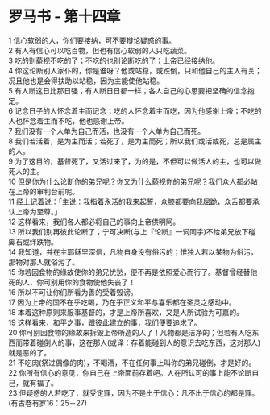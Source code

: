 # 罗马书 - 第十四章
  
 1 信心软弱的人，你们要接纳，可不要辩论疑惑的事。  
 2 有人有信心可以吃百物，但也有信心软弱的人只吃蔬菜。  
 3 吃的别藐视不吃的了；不吃的也别论断吃的了；上帝已经接纳他。  
 4 你这论断别人家仆的，你是谁呀？他或站稳，或跌倒，只和他自己的主人有关；况且他也是会得扶助以站稳，因为主能使他站稳。  
 5 有人断这日比那日强；有人断日日都一样；各人自己的心思要把坚确的信念抱定。  
 6 记念日子的人怀念着主而记念；吃的人怀念着主而吃，因为他感谢上帝；不吃的人也怀念着主而不吃，他也感谢上帝。  
 7 我们没有一个人单为自己而活，也没有一个人单为自己而死。  
 8 我们若活着，是为主而活；若死了，是为主而死；所以我们或活或死，总是属主的人。  
 9 为了这目的，基督死了，又活过来了，为的是，不但可以做活人的主，也可以做死人的主。  
 10 但是你为什么论断你的弟兄呢？你又为什么藐视你的弟兄呢？我们众人都必站在上帝的审判台前呢。  
 11 经上记着说：「主说：我指着永活的我来起誓，众膝都要向我屈跪，众舌都要承认上帝为至尊。」  
 12 这样看来，我们各人都必将自己的事向上帝供明阿。  
 13 所以我们别再彼此论断了；宁可决断(与上『论断』一词同字)不给弟兄放下碰脚石或绊跌物。  
 14 我知道，并在主耶稣里深信，凡物自身没有俗污的；惟独人若以某物为俗污，那物对那人就俗污了。  
 15 你若因食物的缘故使你的弟兄忧愁，便不再是依照爱心而行了。基督曾经替他死的人，你可别用你的食物使他失丧了！  
 16 所以不可让你们所看为善的受着毁谤。  
 17 因为上帝的国不在乎吃喝，乃在乎正义和平与喜乐都在圣灵之感动中。  
 18 本着这种原则来服事基督的，才是上帝所喜欢，又是人所试验为可嘉的。  
 19 这样看来，和平之事，跟彼此建立的事，我们便要追求了。  
 20 你可别因食物的缘故来拆毁上帝所造的人了！凡物都是洁净的；但若有人吃东西而带着碰倒人的事，这在那人(或译：存着能碰到人的意识去吃东西，这对那人)就是恶的了。  
 21 不吃肉(祭过偶像的肉)，不喝酒，不在任何事上叫你的弟兄碰倒，才是好的。  
 22 你所有信心的意见，你自己在上帝面前存着吧。人在所认可的事上能不论断自己，就有福了。  
 23 但疑惑的人若吃了，就受定罪，因为不是出于信心：凡不出于信心的都是罪。(有古卷有罗16：25－27)